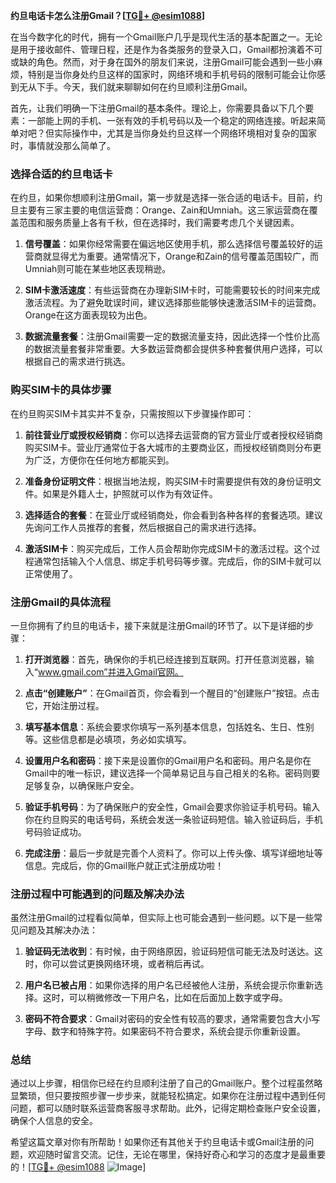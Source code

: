 **约旦电话卡怎么注册Gmail？[[TG💪+ @esim1088](https://t.me/s/esim1088)]**

在当今数字化的时代，拥有一个Gmail账户几乎是现代生活的基本配置之一。无论是用于接收邮件、管理日程，还是作为各类服务的登录入口，Gmail都扮演着不可或缺的角色。然而，对于身在国外的朋友们来说，注册Gmail可能会遇到一些小麻烦，特别是当你身处约旦这样的国家时，网络环境和手机号码的限制可能会让你感到无从下手。今天，我们就来聊聊如何在约旦顺利注册Gmail。

首先，让我们明确一下注册Gmail的基本条件。理论上，你需要具备以下几个要素：一部能上网的手机、一张有效的手机号码以及一个稳定的网络连接。听起来简单对吧？但实际操作中，尤其是当你身处约旦这样一个网络环境相对复杂的国家时，事情就没那么简单了。

### **选择合适的约旦电话卡**

在约旦，如果你想顺利注册Gmail，第一步就是选择一张合适的电话卡。目前，约旦主要有三家主要的电信运营商：Orange、Zain和Umniah。这三家运营商在覆盖范围和服务质量上各有千秋，但在选择时，我们需要考虑几个关键因素。

1. **信号覆盖**：如果你经常需要在偏远地区使用手机，那么选择信号覆盖较好的运营商就显得尤为重要。通常情况下，Orange和Zain的信号覆盖范围较广，而Umniah则可能在某些地区表现稍逊。
   
2. **SIM卡激活速度**：有些运营商在办理新SIM卡时，可能需要较长的时间来完成激活流程。为了避免耽误时间，建议选择那些能够快速激活SIM卡的运营商。Orange在这方面表现较为出色。

3. **数据流量套餐**：注册Gmail需要一定的数据流量支持，因此选择一个性价比高的数据流量套餐非常重要。大多数运营商都会提供多种套餐供用户选择，可以根据自己的需求进行挑选。

### **购买SIM卡的具体步骤**

在约旦购买SIM卡其实并不复杂，只需按照以下步骤操作即可：

1. **前往营业厅或授权经销商**：你可以选择去运营商的官方营业厅或者授权经销商购买SIM卡。营业厅通常位于各大城市的主要商业区，而授权经销商则分布更为广泛，方便你在任何地方都能买到。

2. **准备身份证明文件**：根据当地法规，购买SIM卡时需要提供有效的身份证明文件。如果是外籍人士，护照就可以作为有效证件。

3. **选择适合的套餐**：在营业厅或经销商处，你会看到各种各样的套餐选项。建议先询问工作人员推荐的套餐，然后根据自己的需求进行选择。

4. **激活SIM卡**：购买完成后，工作人员会帮助你完成SIM卡的激活过程。这个过程通常包括输入个人信息、绑定手机号码等步骤。完成后，你的SIM卡就可以正常使用了。

### **注册Gmail的具体流程**

一旦你拥有了约旦的电话卡，接下来就是注册Gmail的环节了。以下是详细的步骤：

1. **打开浏览器**：首先，确保你的手机已经连接到互联网。打开任意浏览器，输入“www.gmail.com”并进入Gmail官网。

2. **点击“创建账户”**：在Gmail首页，你会看到一个醒目的“创建账户”按钮。点击它，开始注册过程。

3. **填写基本信息**：系统会要求你填写一系列基本信息，包括姓名、生日、性别等。这些信息都是必填项，务必如实填写。

4. **设置用户名和密码**：接下来是设置你的Gmail用户名和密码。用户名是你在Gmail中的唯一标识，建议选择一个简单易记且与自己相关的名称。密码则要足够复杂，以确保账户安全。

5. **验证手机号码**：为了确保账户的安全性，Gmail会要求你验证手机号码。输入你在约旦购买的电话号码，系统会发送一条验证码短信。输入验证码后，手机号码验证成功。

6. **完成注册**：最后一步就是完善个人资料了。你可以上传头像、填写详细地址等信息。完成后，你的Gmail账户就正式注册成功啦！

### **注册过程中可能遇到的问题及解决办法**

虽然注册Gmail的过程看似简单，但实际上也可能会遇到一些问题。以下是一些常见问题及其解决办法：

1. **验证码无法收到**：有时候，由于网络原因，验证码短信可能无法及时送达。这时，你可以尝试更换网络环境，或者稍后再试。

2. **用户名已被占用**：如果你选择的用户名已经被他人注册，系统会提示你重新选择。这时，可以稍微修改一下用户名，比如在后面加上数字或字母。

3. **密码不符合要求**：Gmail对密码的安全性有较高的要求，通常需要包含大小写字母、数字和特殊字符。如果密码不符合要求，系统会提示你重新设置。

### **总结**

通过以上步骤，相信你已经在约旦顺利注册了自己的Gmail账户。整个过程虽然略显繁琐，但只要按照步骤一步步来，就能轻松搞定。如果你在注册过程中遇到任何问题，都可以随时联系运营商客服寻求帮助。此外，记得定期检查账户安全设置，确保个人信息的安全。

希望这篇文章对你有所帮助！如果你还有其他关于约旦电话卡或Gmail注册的问题，欢迎随时留言交流。记住，无论在哪里，保持好奇心和学习的态度才是最重要的！[[TG💪+ @esim1088](https://t.me/s/esim1088) ![Image](https://i.postimg.cc/4NQfJmqS/Snipaste-2025-05-13-00-14-12.png)]